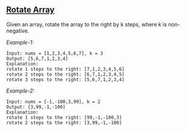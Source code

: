 ## [Rotate Array](https://leetcode.com/problems/rotate-array/)

Given an array, rotate the array to the right by k steps, where k is non-negative.

*Example-1:*
```
Input: nums = [1,2,3,4,5,6,7], k = 3 
Output: [5,6,7,1,2,3,4] 
Explanation:
rotate 1 steps to the right: [7,1,2,3,4,5,6] 
rotate 2 steps to the right: [6,7,1,2,3,4,5] 
rotate 3 steps to the right: [5,6,7,1,2,3,4] 
```

*Example-2:*
```
Input: nums = [-1,-100,3,99], k = 2 
Output: [3,99,-1,-100] 
Explanation:
rotate 1 steps to the right: [99,-1,-100,3] 
rotate 2 steps to the right: [3,99,-1,-100] 
```
